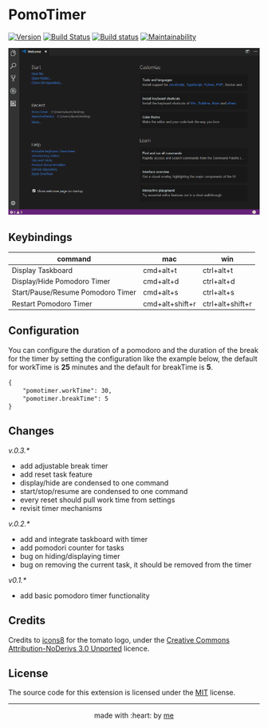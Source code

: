 # PomoTimer

[![Version](https://vsmarketplacebadge.apphb.com/version/afractal.pomotimer.svg)](https://marketplace.visualstudio.com/items?itemName=afractal.pomotimer)
[![Build Status](https://travis-ci.org/afractal/PomoTimer.svg?branch=master)](https://travis-ci.org/afractal/PomoTimer)
[![Build status](https://ci.appveyor.com/api/projects/status/fqnva71t73fotv23/branch/master?svg=true)](https://ci.appveyor.com/project/hermesxgjini/pomotimer/branch/master)
[![Maintainability](https://api.codeclimate.com/v1/badges/622549d0775d18c391fa/maintainability)](https://codeclimate.com/github/afractal/PomoTimer/maintainability)

![demo](https://raw.githubusercontent.com/afractal/PomoTimer/master/assets/example.gif)

## Keybindings

command                             | mac                 | win
----------------------------------- | ------------------- | ---------------
Display Taskboard                   | cmd+alt+t           | ctrl+alt+t
Display/Hide Pomodoro Timer         | cmd+alt+d           | ctrl+alt+d
Start/Pause/Resume Pomodoro Timer   | cmd+alt+s           | ctrl+alt+s
Restart Pomodoro Timer              | cmd+alt+shift+r     | ctrl+alt+shift+r

## Configuration

You can configure the duration of a pomodoro and the duration of the break for the timer by setting the configuration like the example below, the default for workTime is **25** minutes and the default for breakTime is **5**.

```
{
    "pomotimer.workTime": 30,
    "pomotimer.breakTime": 5
}
```

## Changes

*v.0.3.\**

- add adjustable break timer
- add reset task feature
- display/hide are condensed to one command
- start/stop/resume are condensed to one command
- every reset should pull work time from settings
- revisit timer mechanisms

*v.0.2.\**

- add and integrate taskboard with timer
- add pomodori counter for tasks
- bug on hiding/displaying timer
- bug on removing the current task, it should be removed from the timer

*v0.1.\**

- add basic pomodoro timer functionality

## Credits

Credits to [icons8](https://icons8.com/) for the tomato logo, under the [Creative Commons Attribution-NoDerivs 3.0 Unported](https://icons8.com/license/) licence.

## License

The source code for this extension is licensed under the [MIT](./LICENSE.md) license.

---

<p align="center">
    made with :heart: by <a href="https://github.com/afractal">me</a>
</p>
